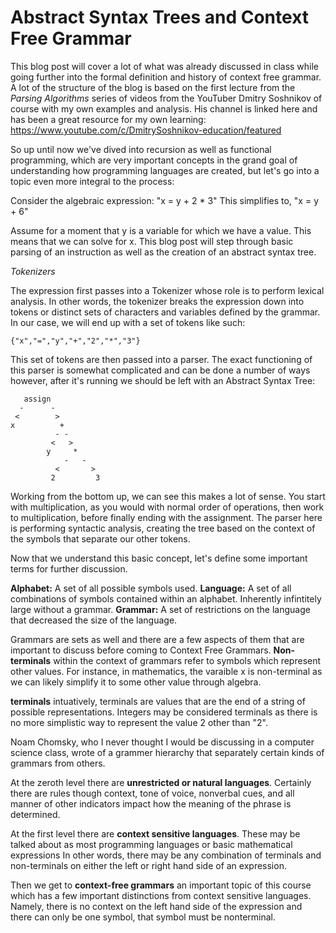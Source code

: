 # Abstract Syntax Trees and Context Free Grammar

This blog post will cover a lot of what was already discussed in class while going further into the formal definition and history of context free grammar.
A lot of the structure of the blog is based on the first lecture from the *Parsing Algorithms* series of videos from the YouTuber Dmitry Soshnikov of course
with my own examples and analysis. His channel is linked here and has been a great resource for my own learning: 
https://www.youtube.com/c/DmitrySoshnikov-education/featured

So up until now we've dived into recursion as well as functional programming, which are very important concepts in the grand goal of understanding how
programming languages are created, but let's go into a topic even more integral to the process: 

Consider the algebraic expression: "x = y + 2 * 3" 
This simplifies to, "x = y + 6" 

Assume for a moment that y is a variable for which we have a value. This means that we can solve for x. This blog post will step through basic parsing 
of an instruction as well as the creation of an abstract syntax tree. 

*Tokenizers*

The expression first passes into a Tokenizer whose role is to perform lexical analysis. In other words, the tokenizer breaks the expression down into tokens
or distinct sets of characters and variables defined by the grammar. In our case, we will end up with a set of tokens like such: 
```
{"x","=","y","+","2","*","3"}
```
This set of tokens are then passed into a parser. The exact functioning of this parser is somewhat complicated and can be done a number of ways however,
after it's running we should be left with an Abstract Syntax Tree: 

       assign
      -      -
     <        >
    x          +
              - -
             <   >
            y     *
                -   -
              <       >
             2         3
             
Working from the bottom up, we can see this makes a lot of sense. You start with multiplication, as you would with normal order of operations, then work 
to multiplication, before finally ending with the assignment. The parser here is performing syntactic analysis, creating the tree based on the context 
of the symbols that separate our other tokens. 

Now that we understand this basic concept, let's define some important terms for further discussion. 

**Alphabet:** A set of all possible symbols used.
**Language:** A set of all combinations of symbols contained within an alphabet. Inherently infintitely large without a grammar. 
**Grammar:** A set of restrictions on the language that decreased the size of the language. 

Grammars are sets as well and there are a few aspects of them that are important to discuss before coming to Context Free Grammars. 
**Non-terminals** within the context of grammars refer to symbols which represent other values. For instance, in mathematics, the varaible x is 
non-terminal as we can likely simplify it to some other value through algebra. 

**terminals** intuatively, terminals are values that are the end of a string of possible representations. Integers may be considered terminals as there is
no more simplistic way to represent the value 2 other than "2". 
         
Noam Chomsky, who I never thought I would be discussing in a computer science class, wrote of a grammer hierarchy that separately certain kinds of 
grammars from others. 

At the zeroth level there are **unrestricted or natural languages**. Certainly there are rules though context, tone of voice, nonverbal cues, and all 
manner of other indicators impact how the meaning of the phrase is determined. 

At the first level there are **context sensitive languages**. These may be talked about as most programming languages or basic mathematical expressions
In other words, there may be any combination of terminals and non-terminals on either the left or right hand side of an expression. 

Then we get to **context-free grammars** an important topic of this course which has a few important distinctions from context sensitive languages. 
Namely, there is no context on the left hand side of the expression and there can only be one symbol, that symbol must be nonterminal. 
